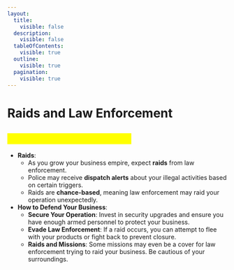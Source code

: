 ```yaml
---
layout:
  title:
    visible: false
  description:
    visible: false
  tableOfContents:
    visible: true
  outline:
    visible: true
  pagination:
    visible: true
---
```


# Raids and Law Enforcement

## <mark style="color:yellow;">Raids and Law Enforcement</mark>

* **Raids**:
  * As you grow your business empire, expect **raids** from law enforcement.
  * Police may receive **dispatch alerts** about your illegal activities based on certain triggers.
  * Raids are **chance-based**, meaning law enforcement may raid your operation unexpectedly.
* **How to Defend Your Business**:
  * **Secure Your Operation**: Invest in security upgrades and ensure you have enough armed personnel to protect your business.
  * **Evade Law Enforcement**: If a raid occurs, you can attempt to flee with your products or fight back to prevent closure.
  * **Raids and Missions**: Some missions may even be a cover for law enforcement trying to raid your business. Be cautious of your surroundings.
